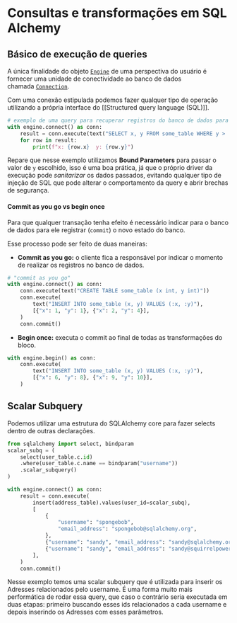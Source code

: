 # Consultas e transformações em SQL Alchemy

## Básico de execução de queries

A única finalidade do objeto [`Engine`](https://docs.sqlalchemy.org/en/20/core/connections.html#sqlalchemy.engine.Engine "sqlalchemy.engine.Engine") de uma perspectiva do usuário é fornecer uma unidade de conectividade ao banco de dados chamada [`Connection`](https://docs.sqlalchemy.org/en/20/core/connections.html#sqlalchemy.engine.Connection "sqlalchemy.engine.Connection ").

Com uma conexão estipulada podemos fazer qualquer tipo de operação utilizando a própria interface do [[Structured query language (SQL)]].

```python
# exemplo de uma query para recuperar registros do banco de dados para valores y superiores a 2
with engine.connect() as conn:
	result = conn.execute(text("SELECT x, y FROM some_table WHERE y > :y"), {"y": 2})
	for row in result:
		print(f"x: {row.x}  y: {row.y}")
```

Repare que nesse exemplo utilizamos **Bound Parameters** para passar o valor de `y` escolhido, isso é uma boa prática, já que o próprio driver da execução pode *sanitarizar* os dados passados, evitando qualquer tipo de injeção de SQL que pode alterar o comportamento da query e abrir brechas de segurança.

#### Commit as you go vs begin once

Para que qualquer transação tenha efeito é necessário indicar para o banco de dados para ele registrar (`commit`) o novo estado do banco. 

Esse processo pode ser feito de duas maneiras:

- **Commit as you go:** o cliente fica a responsável por indicar o momento de realizar os registros no banco de dados.

```python
# "commit as you go"
with engine.connect() as conn:
    conn.execute(text("CREATE TABLE some_table (x int, y int)"))
    conn.execute(
        text("INSERT INTO some_table (x, y) VALUES (:x, :y)"),
        [{"x": 1, "y": 1}, {"x": 2, "y": 4}],
    )
    conn.commit()
```

- **Begin once:** executa o commit ao final de todas as transformações do bloco.

```python
with engine.begin() as conn:
    conn.execute(
        text("INSERT INTO some_table (x, y) VALUES (:x, :y)"),
        [{"x": 6, "y": 8}, {"x": 9, "y": 10}],
    )
```

## Scalar Subquery

Podemos utilizar uma estrutura do SQLAlchemy core para fazer selects dentro de outras declarações.

```python
from sqlalchemy import select, bindparam
scalar_subq = (
    select(user_table.c.id)
    .where(user_table.c.name == bindparam("username"))
    .scalar_subquery()
)

with engine.connect() as conn:
    result = conn.execute(
        insert(address_table).values(user_id=scalar_subq),
        [
            {
                "username": "spongebob",
                "email_address": "spongebob@sqlalchemy.org",
            },
            {"username": "sandy", "email_address": "sandy@sqlalchemy.org"},
            {"username": "sandy", "email_address": "sandy@squirrelpower.org"},
        ],
    )
    conn.commit()
```

Nesse exemplo temos uma scalar subquery que é utilizada para inserir os Adresses relacionados pelo username. É uma forma muito mais performática de rodar essa query, que caso o contrário seria executada em duas etapas: primeiro buscando esses ids relacionados a cada username e depois inserindo os Adresses com esses parâmetros.

